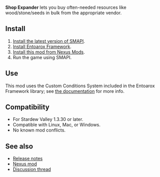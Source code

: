 **Shop Expander** lets you buy often-needed resources like wood/stone/seeds in bulk from the appropriate vendor. 

## Install
1. [Install the latest version of SMAPI](https://smapi.io).
2. [Install Entoarox Framework](https://www.nexusmods.com/stardewvalley/mods/2269).
3. [Install this mod from Nexus Mods](https://www.nexusmods.com/stardewvalley/mods/2278).
4. Run the game using SMAPI.

## Use
This mod uses the Custom Conditions System included in the Entoarox Framework library; see
[the documentation](https://github.com/Entoarox/StardewMods/blob/master/Framework/ConditionDocumentation.md)
for more info.

## Compatibility
* For Stardew Valley 1.3.30 or later.
* Compatible with Linux, Mac, or Windows.
* No known mod conflicts.

## See also
* [Release notes](RELEASE-NOTES.md)
* [Nexus mod](http://www.nexusmods.com/stardewvalley/mods/2278)
* [Discussion thread](https://community.playstarbound.com/threads/smapi-shop-expander.127913/)
